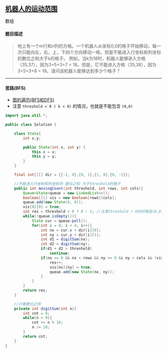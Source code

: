 ## [机器人的运动范围](https://www.nowcoder.com/practice/6e5207314b5241fb83f2329e89fdecc8)

<code style="color: var(--vscode-textPreformat-foreground); font-family: Menlo, Monaco, Consolas, &quot;Droid Sans Mono&quot;, &quot;Courier New&quot;, monospace, &quot;Droid Sans Fallback&quot;; font-size: 14px; line-height: 19px;">数组</code>

#### 题目描述

> 地上有一个m行和n列的方格。一个机器人从坐标0,0的格子开始移动，每一次只能向左，右，上，下四个方向移动一格，但是不能进入行坐标和列坐标的数位之和大于k的格子。 例如，当k为18时，机器人能够进入方格（35,37），因为3+5+3+7 = 18。但是，它不能进入方格（35,38），因为3+5+3+8 = 19。请问该机器人能够达到多少个格子？


----

#### 思路(BFS)
* [图的遍历(BFS和DFS)](https://www.jianshu.com/p/70952b51f0c8)
* 注意 `threshold < 0 ( k < 0)` 的情况，也就是不能包含 `(0,0)`

```java
import java.util.*;

public class Solution {

    class State{
        int x,y;

        public State(int x, int y) {
            this.x = x;
            this.y = y;
        }
    }

    final int[][] dir = {{-1, 0},{0, 1},{1, 0},{0, -1}};

    //不能进入行坐标和列坐标的 数位之和 大于threshold的格子
    public int movingCount(int threshold, int rows, int cols){
        Queue<State>queue = new LinkedList<>();
        boolean[][] vis = new boolean[rows][cols];
        queue.add(new State(0, 0));
        vis[0][0] = true;
        int res = threshold < 0 ? 0 : 1; //注意threshold < 0的时候连(0,0)都不能加入
        while(!queue.isEmpty()){
            State cur = queue.poll();
            for(int i = 0; i < 4; i++){
                int nx = cur.x + dir[i][0];
                int ny = cur.y + dir[i][1];
                int d1 = digitSum(nx);
                int d2 = digitSum(ny);
                if(d1 + d2 > threshold) 
                    continue;
                if(nx >= 0 && nx < rows && ny >= 0 && ny < cols && !vis[nx][ny]){
                    res++;
                    vis[nx][ny] = true;
                    queue.add(new State(nx, ny));
                }
            }
        }
        return res;
    }

    //计算数位之和
    private int digitSum(int n){
        int cnt = 0;
        while(n > 0){
            cnt += n % 10;
            n /= 10;
        }
        return cnt;
    }
}
```